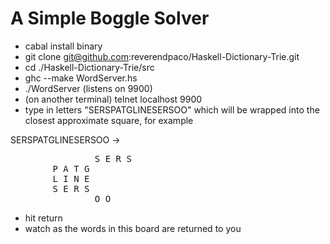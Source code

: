 # A Simple Boggle Solver

* cabal install binary
* git clone git@github.com:reverendpaco/Haskell-Dictionary-Trie.git
* cd ./Haskell-Dictionary-Trie/src
* ghc --make WordServer.hs
* ./WordServer  (listens on 9900)
* (on another terminal)  telnet localhost 9900
* type in letters "SERSPATGLINESERSOO" which will be wrapped into the closest approximate square, for example

SERSPATGLINESERSOO ->		

<pre>
                S E R S
		P A T G
		L I N E
		S E R S
                O O
</pre>

* hit return
* watch as the words in this board are returned to you